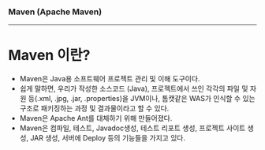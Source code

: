 ### Maven (Apache Maven)

<hr>

# Maven 이란?
- Maven은 Java용 소프트웨어 프로젝트 관리 및 이해 도구이다.
- 쉽게 말하면, 우리가 작성한 소스코드 (Java), 프로젝트에서 쓰인 각각의 파일 및 자원 등(.xml, .jpg, .jar, .properties)을 JVM이나, 톰캣같은 WAS가 인식할 수 있는 구조로 패키징하는 과정 및 결과물이라고 할 수 있다.
- Maven은 Apache Ant를 대체하기 위해 만들어졌다.
- Maven은 컴파일, 테스트, Javadoc생성, 테스트 리포트 생성, 프로젝트 사이트 생성, JAR 생성, 서버에 Deploy 등의 기능들을 가지고 있다.